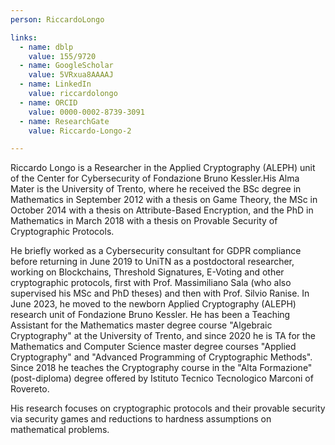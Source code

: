```yaml
---
person: RiccardoLongo

links:
  - name: dblp
    value: 155/9720
  - name: GoogleScholar
    value: 5VRxua8AAAAJ
  - name: LinkedIn
    value: riccardolongo
  - name: ORCID
    value: 0000-0002-8739-3091
  - name: ResearchGate
    value: Riccardo-Longo-2

---
```


Riccardo Longo is a Researcher in the Applied Cryptography (ALEPH) unit of the Center for Cybersecurity of Fondazione Bruno Kessler.His Alma Mater is the University of Trento, where he received the BSc degree in Mathematics in September 2012 with a thesis on Game Theory, the MSc in October 2014 with a thesis on Attribute-Based Encryption, and the PhD in Mathematics in March 2018 with a thesis on Provable Security of Cryptographic Protocols.

He briefly worked as a Cybersecurity consultant for GDPR compliance before returning in June 2019 to UniTN as a postdoctoral researcher, working on Blockchains, Threshold Signatures, E-Voting and other cryptographic protocols, first with Prof. Massimiliano Sala (who also supervised his MSc and PhD theses) and then with Prof. Silvio Ranise. In June 2023, he moved to the newborn Applied Cryptography (ALEPH) research unit of Fondazione Bruno Kessler. He has been a Teaching Assistant for the Mathematics master degree course "Algebraic Cryptography" at the University of Trento, and since 2020 he is TA for the Mathematics and Computer Science master degree courses "Applied Cryptography" and "Advanced Programming of Cryptographic Methods".
Since 2018 he teaches the Cryptography course in the "Alta Formazione" (post-diploma) degree offered by Istituto Tecnico Tecnologico Marconi of Rovereto.

His research focuses on cryptographic protocols and their provable security via security games and reductions to hardness assumptions on mathematical problems.